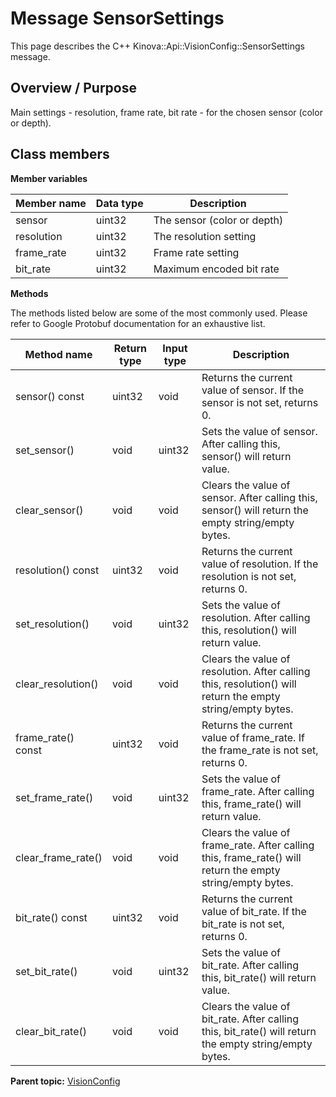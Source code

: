 # Message SensorSettings

This page describes the C++ Kinova::Api::VisionConfig::SensorSettings message.

## Overview / Purpose

Main settings - resolution, frame rate, bit rate - for the chosen sensor \(color or depth\).

## Class members

 **Member variables** 

|Member name|Data type|Description|
|-----------|---------|-----------|
|sensor|uint32|The sensor \(color or depth\)|
|resolution|uint32|The resolution setting|
|frame\_rate|uint32|Frame rate setting|
|bit\_rate|uint32|Maximum encoded bit rate|

 **Methods** 

The methods listed below are some of the most commonly used. Please refer to Google Protobuf documentation for an exhaustive list.

|Method name|Return type|Input type|Description|
|-----------|-----------|----------|-----------|
|sensor\(\) const|uint32|void|Returns the current value of sensor. If the sensor is not set, returns 0.|
|set\_sensor\(\)|void|uint32|Sets the value of sensor. After calling this, sensor\(\) will return value.|
|clear\_sensor\(\)|void|void|Clears the value of sensor. After calling this, sensor\(\) will return the empty string/empty bytes.|
|resolution\(\) const|uint32|void|Returns the current value of resolution. If the resolution is not set, returns 0.|
|set\_resolution\(\)|void|uint32|Sets the value of resolution. After calling this, resolution\(\) will return value.|
|clear\_resolution\(\)|void|void|Clears the value of resolution. After calling this, resolution\(\) will return the empty string/empty bytes.|
|frame\_rate\(\) const|uint32|void|Returns the current value of frame\_rate. If the frame\_rate is not set, returns 0.|
|set\_frame\_rate\(\)|void|uint32|Sets the value of frame\_rate. After calling this, frame\_rate\(\) will return value.|
|clear\_frame\_rate\(\)|void|void|Clears the value of frame\_rate. After calling this, frame\_rate\(\) will return the empty string/empty bytes.|
|bit\_rate\(\) const|uint32|void|Returns the current value of bit\_rate. If the bit\_rate is not set, returns 0.|
|set\_bit\_rate\(\)|void|uint32|Sets the value of bit\_rate. After calling this, bit\_rate\(\) will return value.|
|clear\_bit\_rate\(\)|void|void|Clears the value of bit\_rate. After calling this, bit\_rate\(\) will return the empty string/empty bytes.|

**Parent topic:** [VisionConfig](../references/summary_VisionConfig.md)

